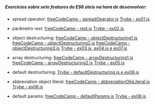 ##### Exercícios sobre sete features do ES6 úteis na hora de desenvolver:

- spread operator: 
[freeCodeCamp - spreadOperator.js](https://www.freecodecamp.org/learn/javascript-algorithms-and-data-structures/es6/use-the-spread-operator-to-evaluate-arrays-in-place)
[Trybe - ex01.js](https://app.betrybe.com/course/fundamentals/javascript-es6/javascript-es6-part-2)

- parâmetro rest: 
[freeCodeCamp - rest.js](https://www.freecodecamp.org/learn/javascript-algorithms-and-data-structures/es6/use-the-rest-parameter-with-function-parameters)
[Trybe - ex02.js](https://app.betrybe.com/course/fundamentals/javascript-es6/javascript-es6-part-2)

- object destructuring: 
[freeCodeCamp - objectDestructuring1.js](https://www.freecodecamp.org/learn/javascript-algorithms-and-data-structures/es6/use-destructuring-assignment-to-extract-values-from-objects)
[freeCodeCamp - objectDestructuring2.js](https://www.freecodecamp.org/learn/javascript-algorithms-and-data-structures/es6/use-destructuring-assignment-to-assign-variables-from-objects)
[freeCodeCamp - objectDestructuring3.js](https://www.freecodecamp.org/learn/javascript-algorithms-and-data-structures/es6/use-destructuring-assignment-to-assign-variables-from-nested-objects)
[Trybe - ex03.js,  ex04.js e ex07.js](https://app.betrybe.com/course/fundamentals/javascript-es6/javascript-es6-part-2)

- array destructuring: 
[freeCodeCamp - arrayDestructuring1.js](https://www.freecodecamp.org/learn/javascript-algorithms-and-data-structures/es6/use-destructuring-assignment-to-assign-variables-from-arrays)
[freeCodeCamp - arrayDestructuring2.js](https://www.freecodecamp.org/learn/javascript-algorithms-and-data-structures/es6/use-destructuring-assignment-with-the-rest-parameter-to-reassign-array-elements)
[Trybe - ex05.js](https://app.betrybe.com/course/fundamentals/javascript-es6/javascript-es6-part-2)

- default destructuring: 
[Trybe - defaultDestructuring.js e ex06.js](https://app.betrybe.com/course/fundamentals/javascript-es6/javascript-es6-part-2)

- abbreviation object literal: 
[freeCodeCamp - abbreviationObjLiteral.js](https://www.freecodecamp.org/learn/javascript-algorithms-and-data-structures/es6/write-concise-object-literal-declarations-using-object-property-shorthand)
[Trybe - ex06.js](https://app.betrybe.com/course/fundamentals/javascript-es6/javascript-es6-part-2)

- default params: 
[freeCodeCamp - defaultParams.js](https://www.freecodecamp.org/learn/javascript-algorithms-and-data-structures/es6/set-default-parameters-for-your-functions)
[Trybe - ex08.js](https://app.betrybe.com/course/fundamentals/javascript-es6/javascript-es6-part-2)





